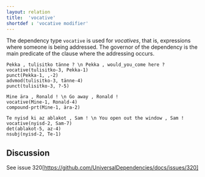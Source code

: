```yaml
---
layout: relation
title:  'vocative'
shortdef : 'vocative modifier'
---
```


The dependency type `vocative` is used for *vocatives*, that is,
expressions where someone is being addressed. The governor of the
dependency is the main predicate of the clause where the addressing
occurs.

<!-- fname:voc.pdf -->
~~~ sdparse
Pekka , tulisitko tänne ? \n Pekka , would_you_come here ?
vocative(tulisitko-3, Pekka-1)
punct(Pekka-1, ,-2)
advmod(tulisitko-3, tänne-4)
punct(tulisitko-3, ?-5)
~~~

~~~ sdparse
Mine ära , Ronald ! \n Go away , Ronald !
vocative(Mine-1, Ronald-4)
compound-prt(Mine-1, ära-2)
~~~

~~~ sdparse
Te nyisd ki az ablakot , Sam ! \n You open out the window , Sam !
vocative(nyisd-2, Sam-7)
det(ablakot-5, az-4)
nsubj(nyisd-2, Te-1)
~~~ 

## Discussion 

See issue 320[https://github.com/UniversalDependencies/docs/issues/320]
<!-- Interlanguage links updated Po 11. listopadu 2024, 20:11:29 CET -->
